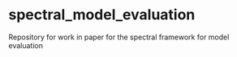 # spectral_model_evaluation
Repository for work in paper for the spectral framework for model evaluation
